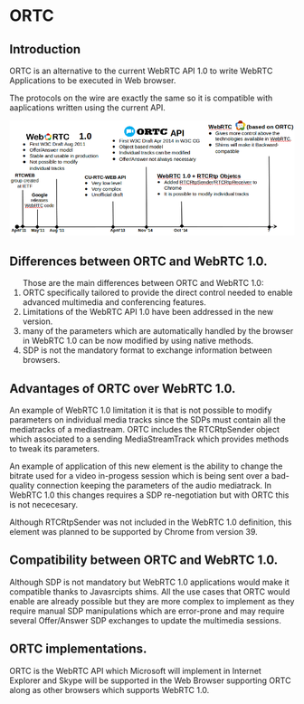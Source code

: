 <h1>ORTC</h1>

<h2>Introduction</h2>
ORTC is an alternative to the current WebRTC API 1.0 to write WebRTC Applications to be executed in Web browser. 

The protocols on the wire are exactly the same so it is compatible with aaplications written using the current API.  

![Figure @sota-standards-webrtc-evo: WebRTC API evolution](webrtc_API_evolution.png)

<h2>Differences between ORTC and WebRTC 1.0.</h2>
<ol>
Those are the main differences between ORTC and WebRTC 1.0:
<li>ORTC specifically tailored to provide the direct control needed to enable advanced multimedia and conferencing features.</li>
<li>Limitations of the WebRTC API 1.0 have been addressed in the new version.</li>
<li>many of the parameters which are automatically handled by the browser in WebRTC 1.0 can be now modified by using native methods.</li>
<li>SDP is not the mandatory format to exchange information between browsers.</li>
</ol>

<h2>Advantages of ORTC over WebRTC 1.0.</h2>
An example of WebRTC 1.0 limitation it is that is not possible to modify parameters on individual media tracks since the SDPs must contain all the mediatracks of a mediastream. ORTC includes the RTCRtpSender object which associated to a sending MediaStreamTrack which provides methods to tweak its parameters. 

An example of application of this new element is the ability to change the bitrate used for a video in-progess session which is being sent over a bad-quality connection keeping the parameters of the audio mediatrack.
In WebRTC 1.0 this changes requires a SDP re-negotiation but with ORTC this is not nececesary.

Although RTCRtpSender was not included in the WebRTC 1.0 definition, this element was planned to be supported by Chrome from version 39. 

<h2>Compatibility between ORTC and WebRTC 1.0.</h2>
Although SDP is not mandatory but WebRTC 1.0 applications would make it compatible thanks to Javasrcipts shims. 
All the use cases that ORTC would enable are already possible but they are more complex to implement as they require manual SDP manipulations which are error-prone and may require several Offer/Answer SDP exchanges to update the multimedia sessions.


<h2>ORTC implementations.</h2>

ORTC is the WebRTC API which Microsoft will implement in Internet Explorer and Skype will be supported in the Web Browser supporting ORTC along as other browsers which supports WebRTC 1.0.




